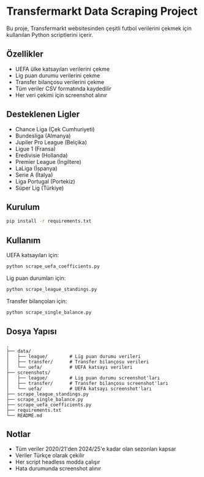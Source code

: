 # Transfermarkt Data Scraping Project
Bu proje, Transfermarkt websitesinden çeşitli futbol verilerini çekmek için kullanılan Python scriptlerini içerir.

## Özellikler

- UEFA ülke katsayıları verilerini çekme
- Lig puan durumu verilerini çekme
- Transfer bilançosu verilerini çekme
- Tüm veriler CSV formatında kaydedilir
- Her veri çekimi için screenshot alınır

## Desteklenen Ligler

- Chance Liga (Çek Cumhuriyeti)
- Bundesliga (Almanya)
- Jupiler Pro League (Belçika)
- Ligue 1 (Fransa)
- Eredivisie (Hollanda)
- Premier League (İngiltere)
- LaLiga (İspanya)
- Serie A (İtalya)
- Liga Portugal (Portekiz)
- Süper Lig (Türkiye)

## Kurulum

```bash
pip install -r requirements.txt
```

## Kullanım

UEFA katsayıları için:
```bash
python scrape_uefa_coefficients.py
```

Lig puan durumları için:
```bash
python scrape_league_standings.py
```

Transfer bilançoları için:
```bash
python scrape_single_balance.py
```

## Dosya Yapısı

```
.
├── data/
│   ├── league/        # Lig puan durumu verileri
│   ├── transfer/      # Transfer bilançosu verileri
│   └── uefa/          # UEFA katsayı verileri
├── screenshots/
│   ├── league/        # Lig puan durumu screenshot'ları
│   ├── transfer/      # Transfer bilançosu screenshot'ları
│   └── uefa/          # UEFA katsayı screenshot'ları
├── scrape_league_standings.py
├── scrape_single_balance.py
├── scrape_uefa_coefficients.py
├── requirements.txt
└── README.md
```

## Notlar

- Tüm veriler 2020/21'den 2024/25'e kadar olan sezonları kapsar
- Veriler Türkçe olarak çekilir
- Her script headless modda çalışır
- Hata durumunda screenshot alınır 
